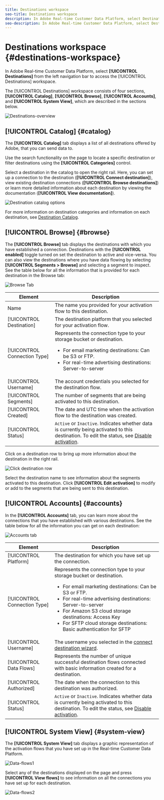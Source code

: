 ```yaml
---
title: Destinations workspace
seo-title: Destinations workspace
description: In Adobe Real-time Customer Data Platform, select Destinations from the left navigation bar to access the destinations workspace.
seo-description: In Adobe Real-time Customer Data Platform, select Destinations from the left navigation bar to access the destinations workspace.
---
```


# Destinations workspace {#destinations-workspace}

In Adobe Real-time Customer Data Platform, select **[!UICONTROL Destinations]** from the left navigation bar to access the [!UICONTROL Destinations] workspace.

The [!UICONTROL Destinations] workspace consists of four sections, **[!UICONTROL Catalog]**, **[!UICONTROL Browse]**, **[!UICONTROL Accounts]**, and **[!UICONTROL System View]**, which are described in the sections below.

![Destinations-overview](/help/rtcdp/destinations/assets/destinations-overview.png)

## [!UICONTROL Catalog] {#catalog}

The **[!UICONTROL Catalog]** tab displays a list of all destinations offered by Adobe, that you can send data to. 

Use the search functionality on the page to locate a specific destination or filter destinations using the **[!UICONTROL Categories]** control. 

Select a destination in the catalog to open the right rail. Here, you can set up a connection to the destination (**[!UICONTROL Connect destination]**), view existing destination connections (**[!UICONTROL Browse destinations]**) or learn more detailed information about each destination by viewing the documentation (**[!UICONTROL View documentation]**).

![Destination catalog options](/help/rtcdp/destinations/assets/destination-ui-catalog-options.png)

For more information on destination categories and information on each destination, see [Destination Catalog](/help/rtcdp/destinations/destinations-catalog.md).

## [!UICONTROL Browse] {#browse}

The **[!UICONTROL Browse]** tab displays the destinations with which you have established a connection. Destinations with the **[!UICONTROL enabled]** toggle turned on set the destination to active and vice-versa. You can also view the destinations where you have data flowing by selecting **[!UICONTROL Segments > Browse]** and selecting a segment to inspect. See the table below for all the information that is provided for each destination in the Browse tab:

![Browse Tab](/help/rtcdp/destinations/assets/browse-tab.png)

Element | Description 
---------|----------
 Name | The name you provided for your activation flow to this destination.
 [!UICONTROL Destination] | The destination platform that you selected for your activation flow.
 [!UICONTROL Connection Type] | Represents the connection type to your storage bucket or destination. <ul><li>For email marketing destinations: Can be S3 or FTP.</li><li>For real-time advertising destinations: Server-to-server</li></ul>
 [!UICONTROL Username] | The account credentials you selected for the destination flow.
 [!UICONTROL Segments] | The number of segments that are being activated to this destination.
 [!UICONTROL Created] | The date and UTC time when the activation flow to the destination was created.
 [!UICONTROL Status] | `Active` or `Inactive`. Indicates whether data is currently being activated to this destination. To edit the status, see [Disable activation](/help/rtcdp/destinations/activate-destinations.md#disable-activation).

Click on a destination row to bring up more information about the destination in the right rail.

![Click destination row](/help/rtcdp/destinations/assets/click-destination-row.png)

Select the destination name to see information about the segments activated to this destination. Click **[!UICONTROL Edit activation]** to modify or add to the segments that are being sent to this destination.

## [!UICONTROL Accounts] {#accounts}

In the **[!UICONTROL Accounts]** tab, you can learn more about the connections that you have established with various destinations. See the table below for all the information you can get on each destination:

![Accounts tab](/help/rtcdp/destinations/assets/accounts-tab.png)

Element | Description
---------|----------
 [!UICONTROL Platform] | The destination for which you have set up the connection.
 [!UICONTROL Connection Type] | Represents the connection type to your storage bucket or destination. <ul><li>For email marketing destinations: Can be S3 or FTP.</li><li>For real-time advertising destinations: Server-to-server</li><li>For Amazon S3 cloud storage destinations: Access Key </li><li>For SFTP cloud storage destinations: Basic authentication for SFTP</li></ul>
 [!UICONTROL Username] | The username you selected in the [connect destination wizard](/help/rtcdp/destinations/email-marketing-destinations.md#connect-destination).
 [!UICONTROL Data Flows] | Represents the number of unique successful destination flows connected with basic information created for a destination.
 [!UICONTROL Authorized] | The date when the connection to this destination was authorized.
 [!UICONTROL Status] | `Active` or `Inactive`. Indicates whether data is currently being activated to this destination. To edit the status, see [Disable activation](/help/rtcdp/destinations/activate-destinations.md#disable-activation).
 
## [!UICONTROL System View] {#system-view}

The **[!UICONTROL System View]** tab displays a graphic representation of the activation flows that you have set up in the Real-time Customer Data Platform.

![Data-flows1](/help/rtcdp/destinations/assets/data-flows1.png)

Select any of the destinations displayed on the page and press **[!UICONTROL View flows]** to see information on all the connections you have set up for each destination.

![Data-flows2](/help/rtcdp/destinations/assets/data-flows2.png)